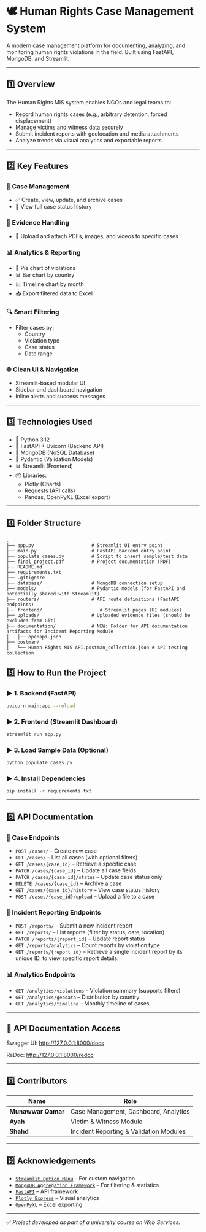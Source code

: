 # 🕊️ Human Rights Case Management System

A modern case management platform for documenting, analyzing, and monitoring human rights violations in the field. Built using FastAPI, MongoDB, and Streamlit.

---

## 1️⃣ Overview

The Human Rights MIS system enables NGOs and legal teams to:

- Record human rights cases (e.g., arbitrary detention, forced displacement)
- Manage victims and witness data securely
- Submit incident reports with geolocation and media attachments
- Analyze trends via visual analytics and exportable reports

---

## 2️⃣ Key Features

### 🧾 Case Management
- ✅ Create, view, update, and archive cases
- 🔄 View full case status history

### 📎 Evidence Handling
- 📁 Upload and attach PDFs, images, and videos to specific cases

### 📊 Analytics & Reporting
- 🥧 Pie chart of violations
- 📊 Bar chart by country
- 📈 Timeline chart by month
- 📥 Export filtered data to Excel

### 🔍 Smart Filtering
- Filter cases by:
  - Country
  - Violation type
  - Case status
  - Date range

### 🌐 Clean UI & Navigation
- Streamlit-based modular UI
- Sidebar and dashboard navigation
- Inline alerts and success messages

---

## 3️⃣ Technologies Used

- 🐍 Python 3.12
- 🚀 FastAPI + Uvicorn (Backend API)
- 🍃 MongoDB (NoSQL Database)
- 🧾 Pydantic (Validation Models)
- 📊 Streamlit (Frontend)
- 📦 Libraries:
  - Plotly (Charts)
  - Requests (API calls)
  - Pandas, OpenPyXL (Excel export)

---

## 4️⃣ Folder Structure

```
.
├── app.py                     # Streamlit UI entry point
├── main.py                    # FastAPI backend entry point
├── populate_cases.py          # Script to insert sample/test data
├── final_project.pdf          # Project documentation (PDF)
├── README.md
├── requirements.txt
├── .gitignore
├── database/                  # MongoDB connection setup
├── models/                    # Pydantic models (for FastAPI and potentially shared with Streamlit)
├── routers/                   # API route definitions (FastAPI endpoints)
├── frontend/                     # Streamlit pages (UI modules)
├── uploads/                   # Uploaded evidence files (should be excluded from Git)
├── documentation/             # NEW: Folder for API documentation artifacts for Incident Reporting Module 
│   ├── openapi.json          
├── postman/
│   └── Human Rights MIS API.postman_collection.json # API testing collection
```


## 5️⃣ How to Run the Project

### ▶️ 1. Backend (FastAPI)
```bash
uvicorn main:app --reload
```

### ▶️ 2. Frontend (Streamlit Dashboard)
```bash
streamlit run app.py
```

### ▶️ 3. Load Sample Data (Optional)
```bash
python populate_cases.py
```

### ▶️ 4. Install Dependencies
```bash
pip install -r requirements.txt
```

---

## 6️⃣ API Documentation

### 🧾 Case Endpoints
- `POST /cases/` – Create new case
- `GET /cases/` – List all cases (with optional filters)
- `GET /cases/{case_id}` – Retrieve a specific case
- `PATCH /cases/{case_id}` – Update all case fields
- `PATCH /cases/{case_id}/status` – Update case status only
- `DELETE /cases/{case_id}` – Archive a case
- `GET /cases/{case_id}/history` – View case status history
- `POST /cases/{case_id}/upload` – Upload a file to a case


### 🧾 Incident Reporting Endpoints
- `POST /reports/` – Submit a new incident report
- `GET /reports/` – List reports (filter by status, date, location)
- `PATCH /reports/{report_id}` – Update report status
- `GET /reports/analytics` – Count reports by violation type
-  `GET /reports/{report_id}` – Retrieve a single incident report by its unique ID, to view specific report details.


### 📊 Analytics Endpoints
- `GET /analytics/violations` – Violation summary (supports filters)
- `GET /analytics/geodata` – Distribution by country
- `GET /analytics/timeline` – Monthly timeline of cases

---

## 📘 API Documentation Access
Swagger UI: http://127.0.0.1:8000/docs

ReDoc: http://127.0.0.1:8000/redoc

---

## 8️⃣ Contributors

| Name               | Role                                      |
|--------------------|-------------------------------------------|
| **Munawwar Qamar** | Case Management, Dashboard, Analytics     |
| **Ayah**            | Victim & Witness Module                   |
| **Shahd**          | Incident Reporting & Validation Modules   |

---

## 9️⃣ Acknowledgements

- [`Streamlit Option Menu`](https://github.com/victoryhb/streamlit-option-menu) – For custom navigation
- [`MongoDB Aggregation Framework`](https://www.mongodb.com/docs/manual/aggregation/) – For filtering & statistics
- [`FastAPI`](https://fastapi.tiangolo.com/) – API framework
- [`Plotly Express`](https://plotly.com/python/plotly-express/) – Visual analytics
- [`OpenPyXL`](https://openpyxl.readthedocs.io/) – Excel exporting

---

✅ _Project developed as part of a university course on Web Services._

